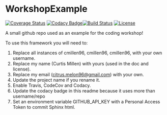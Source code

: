 # WorkshopExample

[![Coverage Status](https://codecov.io/gh/cmillen96/WorkshopExample/branch/master/graph/badge.svg)](https://codecov.io/gh/cmillen96/WorkshopExample)
[![Codacy Badge](https://api.codacy.com/project/badge/Grade/e8c177a7df2740d28d68b70f525c73b0)](https://www.codacy.com/app/cmillen96/WorkshopExample?utm_source=github.com&amp;utm_medium=referral&amp;utm_content=cmillen96/WorkshopExample&amp;utm_campaign=Badge_Grade)[![Build Status](https://img.shields.io/travis/cmillen96/WorkshopExample.svg)](https://travis-ci.org/cmillen96/WorkshopExample)
[![License](http://img.shields.io/badge/license-MIT-blue.svg?style=flat)](https://github.com/cmillen96/abc/WorkshopExample/master/LICENSE)

A small github repo used as an example for the coding workshop!

To use this framework you will need to:

1. Replace all instances of cmillen96, cmillen96, cmillen96, with your own username.
2. Replace my name (Curtis Millen) with yours (used in the doc and license).
3. Replace my email (citrus.melon96@gmail.com) with your own.
3. Update the project name if you rename it.
4. Enable Travis, CodeCov and Codacy.
5. Update the codacy badge in this readme because it uses more than username/repo
6. Set an environment variable GITHUB_API_KEY with a Personal Access Token to commit Sphinx html.
